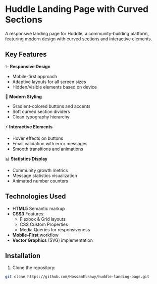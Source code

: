# Huddle Landing Page with Curved Sections

A responsive landing page for Huddle, a community-building platform, featuring modern design with curved sections and interactive elements.

## Key Features

✨ **Responsive Design**  
- Mobile-first approach
- Adaptive layouts for all screen sizes
- Hidden/visible elements based on device

🎨 **Modern Styling**  
- Gradient-colored buttons and accents
- Soft curved section dividers
- Clean typography hierarchy

⚡ **Interactive Elements**  
- Hover effects on buttons
- Email validation with error messages
- Smooth transitions and animations

📊 **Statistics Display**  
- Community growth metrics
- Message statistics visualization
- Animated number counters

## Technologies Used

- **HTML5** Semantic markup
- **CSS3** Features:
  - Flexbox & Grid layouts
  - CSS Custom Properties
  - Media Queries for responsiveness
- **Mobile-First** workflow
- **Vector Graphics** (SVG) implementation

## Installation

1. Clone the repository:
```bash
git clone https://github.com/HossamElrawy/huddle-landing-page.git
